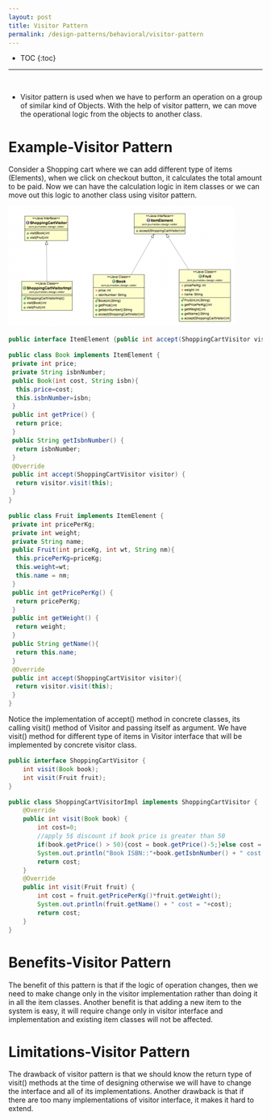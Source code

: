 ```yaml
---
layout: post
title: Visitor Pattern
permalink: /design-patterns/behavioral/visitor-pattern
---
```


- TOC
{:toc}

<hr><br>

-	Visitor pattern is used when we have to perform an operation on a group of similar kind of Objects. With the help of visitor pattern, we can move the operational logic from the objects to another class.

# Example-Visitor Pattern
Consider a Shopping cart where we can add different type of items (Elements), when we click on checkout button, it calculates the total amount to be paid. Now we can have the calculation logic in item classes or we can move out this logic to another class using visitor pattern.

![](https://github.com/arpit04tripathi/files-cdn/raw/cdn/design-patterns/behavioral-visitor.png)

```java
public interface ItemElement {public int accept(ShoppingCartVisitor visitor);}
```
```java
public class Book implements ItemElement {
 private int price;
 private String isbnNumber;
 public Book(int cost, String isbn){
  this.price=cost;
  this.isbnNumber=isbn;
 }
 public int getPrice() {
  return price;
 }
 public String getIsbnNumber() {
  return isbnNumber;
 }
 @Override
 public int accept(ShoppingCartVisitor visitor) {
  return visitor.visit(this);
 }
}
```
```java
public class Fruit implements ItemElement {	
 private int pricePerKg;
 private int weight;
 private String name;
 public Fruit(int priceKg, int wt, String nm){
  this.pricePerKg=priceKg;
  this.weight=wt;
  this.name = nm;
 }
 public int getPricePerKg() {
  return pricePerKg;
 }
 public int getWeight() {
  return weight;
 }
 public String getName(){
  return this.name;
 }
 @Override
 public int accept(ShoppingCartVisitor visitor){
  return visitor.visit(this);
 }
}
```
Notice the implementation of accept() method in concrete classes, its calling visit() method of Visitor and passing itself as argument. We have visit() method for different type of items in Visitor interface that will be implemented by concrete visitor class.

```java
public interface ShoppingCartVisitor {
	int visit(Book book);
	int visit(Fruit fruit);
}
```
```java
public class ShoppingCartVisitorImpl implements ShoppingCartVisitor {
	@Override
	public int visit(Book book) {
		int cost=0;
		//apply 5$ discount if book price is greater than 50
		if(book.getPrice() > 50){cost = book.getPrice()-5;}else cost = book.getPrice();
		System.out.println("Book ISBN::"+book.getIsbnNumber() + " cost ="+cost);
		return cost;
	}
	@Override
	public int visit(Fruit fruit) {
		int cost = fruit.getPricePerKg()*fruit.getWeight();
		System.out.println(fruit.getName() + " cost = "+cost);
		return cost;
	}
}
```

# Benefits-Visitor Pattern
The benefit of this pattern is that if the logic of operation changes, then we need to make change only in the visitor implementation rather than doing it in all the item classes. Another benefit is that adding a new item to the system is easy, it will require change only in visitor interface and implementation and existing item classes will not be affected.

# Limitations-Visitor Pattern
The drawback of visitor pattern is that we should know the return type of visit() methods at the time of designing otherwise we will have to change the interface and all of its implementations. Another drawback is that if there are too many implementations of visitor interface, it makes it hard to extend.
